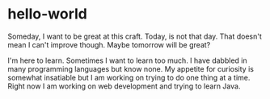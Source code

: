 # hello-world
Someday, I want to be great at this craft. Today, is not that day. That doesn't mean I can't improve though. Maybe tomorrow will be great?

I'm here to learn. Sometimes I want to learn too much. I have dabbled in many programming languages but know none. My appetite for curiosity is somewhat insatiable but I am working on trying to do one thing at a time. Right now I am working on web development and trying to learn Java.
